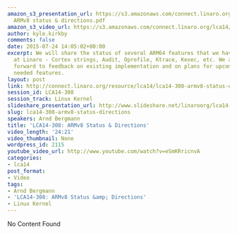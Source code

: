 ```yaml
---
amazon_s3_presentation_url: https://s3.amazonaws.com/connect.linaro.org/lca14/presentations/LCA14-308-
  ARMv8 status & directions.pdf
amazon_s3_video_url: https://s3.amazonaws.com/connect.linaro.org/lca14/videos/03-05-Wednesday/LCA14-308-+ARMv8+Status+%2526+Directions.mp4
author: kyle.kirkby
comments: false
date: 2015-07-24 14:05:02+00:00
excerpt: We will share the status of several ARM64 features that we have been implementing
  at Linaro - Cortex strings, Audit, Oprofile, Ktrace, Kexec, etc. We are looking
  forward to feedback on existing implementation and on plans for upcoming work and
  needed features.
layout: post
link: http://connect.linaro.org/resource/lca14/lca14-308-armv8-status-directions/
session_id: LCA14-308
session_track: Linux Kernel
slideshare_presentation_url: http://www.slideshare.net/linaroorg/lca14-308-armv8statusdirections
slug: lca14-308-armv8-status-directions
speakers: Arnd Bergmann
title: 'LCA14-308: ARMv8 Status & Directions'
video_length: '24:21'
video_thumbnail: None
wordpress_id: 2115
youtube_video_url: http://www.youtube.com/watch?v=eSmKRricnvA
categories:
- lca14
post_format:
- Video
tags:
- Arnd Bergmann
- 'LCA14-308: ARMv8 Status &amp; Directions'
- Linux Kernel
---
```


No Content Found
